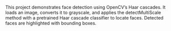 This project demonstrates face detection using OpenCV’s Haar cascades. It loads an image, converts it to grayscale, and applies the detectMultiScale method with a pretrained Haar cascade classifier to locate faces. Detected faces are highlighted with bounding boxes.
